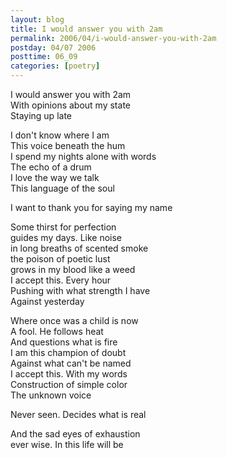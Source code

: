 ```yaml
---
layout: blog
title: I would answer you with 2am
permalink: 2006/04/i-would-answer-you-with-2am
postday: 04/07 2006
posttime: 06_09
categories: [poetry]
---
```


<p>I would answer you with 2am<br />
With opinions about my state<br />
Staying up late</p>
<p>I don't know where I am<br />
This voice beneath the hum<br />
I spend my nights alone with words<br />
The echo of a drum<br />
I love the way we talk<br />
This language of the soul</p>
<p>I want to thank you for saying my name</p>
<p>Some thirst for perfection<br />
guides my days. Like noise<br />
in long breaths of scented smoke<br />
the poison of poetic lust<br />
grows in my blood like a weed<br />
I accept this. Every hour<br />
Pushing with what strength I have<br />
Against yesterday</p>
<p>Where once was a child is now<br />
A fool. He follows heat<br />
And questions what is fire<br />
I am this champion of doubt<br />
Against what can't be named<br />
I accept this. With my words<br />
Construction of simple color<br />
The unknown voice</p>
<p>Never seen. Decides what is real</p>
<p>And the sad eyes of exhaustion<br />
ever wise. In this life will be</p>

